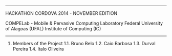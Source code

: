 ---------------------------------------------------

HACKATHON CORDOVA 2014 - NOVEMBER EDITION

COMPELab - Mobile & Pervasive Computing Laboratory
Federal University of Alagoas (UFAL)
Institute of Computing (IC)

---------------------------------------------------

1. Members of the Project
1.1. Bruno Belo
1.2. Caio Barbosa
1.3. Durval Pereira
1.4. Italo Oliveira